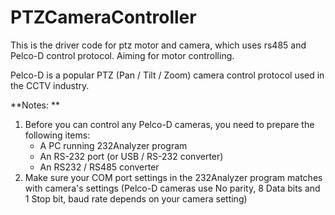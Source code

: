 # PTZCameraController
This is the driver code for ptz motor and camera, which uses rs485 and Pelco-D control protocol. Aiming for motor controlling.

Pelco-D is a popular PTZ (Pan / Tilt / Zoom) camera control protocol used in the CCTV industry. 

**Notes: **
1) Before you can control any Pelco-D cameras, you need to prepare the following items:
   - A PC running 232Analyzer program
   - An RS-232 port (or USB / RS-232 converter)
   - An RS232 / RS485 converter
2) Make sure your COM port settings in the 232Analyzer program matches with camera's settings (Pelco-D cameras use No parity, 8 Data bits and 1 Stop bit, baud rate depends on your camera setting)
